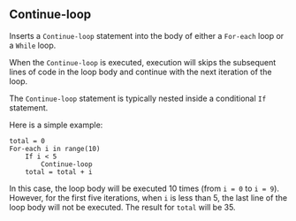 ## Continue-loop
  
Inserts a `Continue-loop` statement into the body of either a `For-each` loop or a `While` loop. 

When the `Continue-loop` is executed, execution will skips the subsequent lines of code in the loop body and continue with the next iteration of the loop. 

The `Continue-loop` statement is typically nested inside a conditional `If` statement.  


Here is a simple example:

```
total = 0
For-each i in range(10)
    If i < 5
        Continue-loop
    total = total + i
```

In this case, the loop body will be executed 10 times (from `i = 0` to `i = 9`). However, for the first five iterations, when `i` is less than 5, the last line of the loop body will not be executed. The result for `total` will be 35.